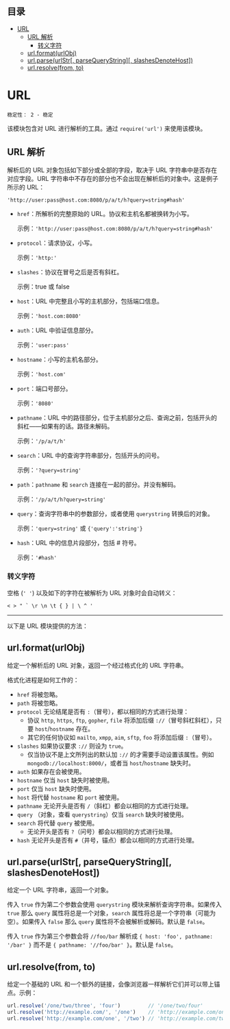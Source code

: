 ## 目录
* [URL](#url)
  * [URL 解析](#url-解析)
    * [转义字符](#转义字符)
  * [url.format(urlObj)](#urlformaturlobj)
  * [url.parse(urlStr[, parseQueryString][, slashesDenoteHost])](#urlparseurlstr-parsequerystring-slashesdenotehost)
  * [url.resolve(from, to)](#urlresolvefrom-to)

# URL

    稳定性： 2 - 稳定

该模块包含对 URL 进行解析的工具。通过 `require('url')` 来使用该模块。

## URL 解析

解析后的 URL 对象包括如下部分或全部的字段，取决于 URL 字符串中是否存在对应字段。URL 字符串中不存在的部分也不会出现在解析后的对象中。这是例子所示的 URL：

`'http://user:pass@host.com:8080/p/a/t/h?query=string#hash'`

* `href`：所解析的完整原始的 URL。协议和主机名都被换转为小写。

    示例：`'http://user:pass@host.com:8080/p/a/t/h?query=string#hash'`

* `protocol`：请求协议，小写。

    示例：`'http:'`

* `slashes`：协议在冒号之后是否有斜杠。

    示例：true 或 false

* `host`：URL 中完整且小写的主机部分，包括端口信息。

    示例：`'host.com:8080'`

* `auth`：URL 中验证信息部分。

    示例：`'user:pass'`

* `hostname`：小写的主机名部分。

    示例：`'host.com'`

* `port`：端口号部分。

    示例：`'8080'`

* `pathname`：URL 中的路径部分，位于主机部分之后、查询之前，包括开头的斜杠——如果有的话。路径未解码。

    示例：`'/p/a/t/h'`

* `search`：URL 中的查询字符串部分，包括开头的问号。

    示例：`'?query=string'`

* `path`：`pathname` 和 `search` 连接在一起的部分。并没有解码。

    示例：`'/p/a/t/h?query=string'`

* `query`：查询字符串中的参数部分，或者使用 `querystring` 转换后的对象。

    示例：`'query=string'` 或 `{'query':'string'}`

* `hash`：URL 中的信息片段部分，包括 # 符号。

    示例：`'#hash'`

### 转义字符

空格 (`' '`) 以及如下的字符在被解析为 URL 对象时会自动转义：

```
< > " ` \r \n \t { } | \ ^ '
```

---

以下是 URL 模块提供的方法：

## url.format(urlObj)

给定一个解析后的 URL 对象，返回一个经过格式化的 URL 字符串。

格式化进程是如何工作的：

* `href` 将被忽略。
* `path` 将被忽略。
* `protocol` 无论结尾是否有 `:`（冒号），都以相同的方式进行处理：
  * 协议 `http`, `https`, `ftp`, `gopher`, `file` 将添加后缀 `://`（冒号斜杠斜杠），只要 `host`/`hostname` 存在。
  * 其它的任何协议如 `mailto`, `xmpp`, `aim`, `sftp`, `foo` 将添加后缀 `:`（冒号）。
* `slashes` 如果协议要求 `://`  则设为 `true`。
  * 仅当协议不是上文所列出的默认加 `://` 的才需要手动设置该属性。例如 `mongodb://localhost:8000/`，或者当 `host`/`hostname` 缺失时。
* `auth` 如果存在会被使用。
* `hostname` 仅当 `host` 缺失时被使用。
* `port` 仅当 `host` 缺失时使用。
* `host` 将代替 `hostname` 和 `port` 被使用。
* `pathname` 无论开头是否有 `/`（斜杠）都会以相同的方式进行处理。
* `query` （对象，查看 `querystring`）仅当 `search` 缺失时被使用。
* `search` 将代替 `query` 被使用。
  * 无论开头是否有 `?`（问号）都会以相同的方式进行处理。
* `hash` 无论开头是否有 `#`（井号，锚点）都会以相同的方式进行处理。

## url.parse(urlStr[, parseQueryString][, slashesDenoteHost])

给定一个 URL 字符串，返回一个对象。

传入 `true` 作为第二个参数会使用 `querystring` 模块来解析查询字符串。如果传入 `true` 那么 `query` 属性将总是一个对象，`search` 属性将总是一个字符串（可能为空）。如果传入 `false` 那么 `query` 属性将不会被解析或解码。默认是 `false`。

传入 `true` 作为第三个参数会将 `//foo/bar` 解析成 `{ host: 'foo', pathname: '/bar' }` 而不是 `{ pathname: '//foo/bar' }`。默认是 `false`。

## url.resolve(from, to)

给定一个基础的 URL 和一个额外的链接，会像浏览器一样解析它们并可以带上锚点。示例：

```js
url.resolve('/one/two/three', 'four')         // '/one/two/four'
url.resolve('http://example.com/', '/one')    // 'http://example.com/one'
url.resolve('http://example.com/one', '/two') // 'http://example.com/two'
```
